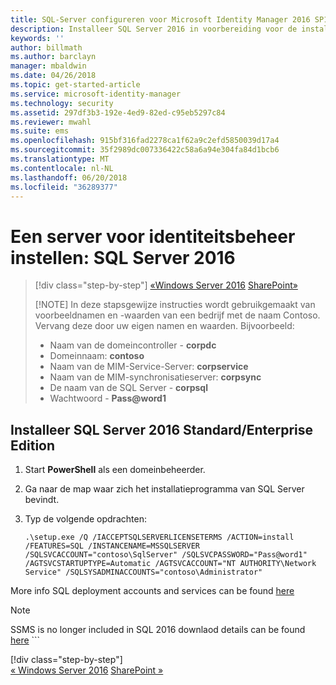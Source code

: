 ```yaml
---
title: SQL-Server configureren voor Microsoft Identity Manager 2016 SP1 | Microsoft Docs
description: Installeer SQL Server 2016 in voorbereiding voor de installatie van MIM 2016.
keywords: ''
author: billmath
ms.author: barclayn
manager: mbaldwin
ms.date: 04/26/2018
ms.topic: get-started-article
ms.service: microsoft-identity-manager
ms.technology: security
ms.assetid: 297df3b3-192e-4ed9-82ed-c95eb5297c84
ms.reviewer: mwahl
ms.suite: ems
ms.openlocfilehash: 915bf316fad2278ca1f62a9c2efd5850039d17a4
ms.sourcegitcommit: 35f2989dc007336422c58a6a94e304fa84d1bcb6
ms.translationtype: MT
ms.contentlocale: nl-NL
ms.lasthandoff: 06/20/2018
ms.locfileid: "36289377"
---
```

# <a name="set-up-an-identity-management-server-sql-server-2016"></a>Een server voor identiteitsbeheer instellen: SQL Server 2016

> [!div class="step-by-step"]
> [«Windows Server 2016](prepare-server-ws2016.md)
> [SharePoint»](prepare-server-sharepoint.md)
> 
> [!NOTE]
> In deze stapsgewijze instructies wordt gebruikgemaakt van voorbeeldnamen en -waarden van een bedrijf met de naam Contoso. Vervang deze door uw eigen namen en waarden. Bijvoorbeeld:
> - Naam van de domeincontroller - **corpdc**
> - Domeinnaam: **contoso**
> - Naam van de MIM-Service-Server: **corpservice**
> - Naam van de MIM-synchronisatieserver: **corpsync**
> - De naam van de SQL Server - **corpsql**
> - Wachtwoord - <strong>Pass@word1</strong>

## <a name="install-sql-server-2016-standardenterprise-edition"></a>Installeer **SQL Server 2016 Standard/Enterprise Edition**

1. Start **PowerShell** als een domeinbeheerder.

2. Ga naar de map waar zich het installatieprogramma van SQL Server bevindt.

3. Typ de volgende opdrachten:

    ```
    .\setup.exe /Q /IACCEPTSQLSERVERLICENSETERMS /ACTION=install /FEATURES=SQL /INSTANCENAME=MSSQLSERVER /SQLSVCACCOUNT="contoso\SqlServer" /SQLSVCPASSWORD="Pass@word1"   /AGTSVCSTARTUPTYPE=Automatic /AGTSVCACCOUNT="NT AUTHORITY\Network Service" /SQLSYSADMINACCOUNTS="contoso\Administrator"

More info SQL deployment accounts and services can be found [here](https://docs.microsoft.com/en-us/sql/database-engine/configure-windows/configure-windows-service-accounts-and-permissions?view=sql-server-2017)
> [!NOTE]
> SSMS is no longer included in SQL 2016 downlaod details can be found [here](https://docs.microsoft.com/en-us/sql/ssms/download-sql-server-management-studio-ssms?view=sql-server-2017)    ```
> 
> [!div class="step-by-step"]  
> [« Windows Server 2016](prepare-server-ws2016.md)
> [SharePoint »](prepare-server-sharepoint.md)
